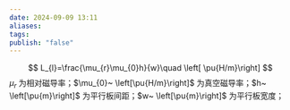 ```yaml
---
date: 2024-09-09 13:11
aliases: 
tags: 
publish: "false"
---
```

$$
L_{l}=\frac{\mu_{r}\mu_{0}h}{w}\quad \left[ \pu{H/m}\right]
$$
$\mu _{r}$ 为相对磁导率；$\mu_{0}~ \left[\pu{H/m}\right]$ 为真空磁导率；$h~ \left[\pu{m}\right]$ 为平行板间距；$w~ \left[\pu{m}\right]$ 为平行板宽度；